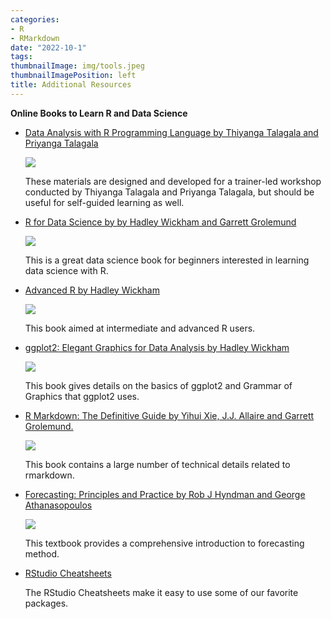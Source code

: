 ```yaml
---
categories:
- R
- RMarkdown
date: "2022-10-1"
tags:
thumbnailImage: img/tools.jpeg
thumbnailImagePosition: left
title: Additional Resources
---
```


**Online Books to Learn R and Data Science**

- [Data Analysis with R Programming Language by Thiyanga Talagala and Priyanga Talagala ](https://r4fun.netlify.app/)

    ![](/img/tools.jpeg)  
    
    These materials are designed and developed for a trainer-led workshop conducted by Thiyanga Talagala and Priyanga Talagala, but should be useful for self-guided learning as well.
 
- [R for Data Science by by Hadley Wickham and Garrett Grolemund](https://r4ds.had.co.nz/) 

    ![](/img/r4ds.png)  


    This is a great data science book for beginners interested in learning data science with R. 


- [Advanced R  by Hadley Wickham](https://adv-r.hadley.nz/)

    ![](/img/ar.png)  

    This book aimed at intermediate and advanced R users.

- [ggplot2: Elegant Graphics for Data Analysis  by Hadley Wickham](https://ggplot2-book.org/)

    ![](/img/ggplot.jpeg)  
  
    This book gives  details on the basics of ggplot2 and Grammar of Graphics that ggplot2 uses.
  
- [R Markdown: The Definitive Guide by Yihui Xie, J.J. Allaire and Garrett Grolemund.](https://bookdown.org/yihui/rmarkdown/)

    ![](/img/rmarkdown.png)  
    
    This book contains a large number of technical details related to rmarkdown.
    
- [Forecasting: Principles and Practice by Rob J Hyndman and George Athanasopoulos](https://otexts.com/fpp3/)

    ![](/img/fpp3.jpeg) 
    
    This textbook provides a comprehensive introduction to forecasting method.

- [RStudio Cheatsheets](https://www.rstudio.com/resources/cheatsheets/#)

   The RStudio Cheatsheets  make it easy to use some of our favorite packages. 